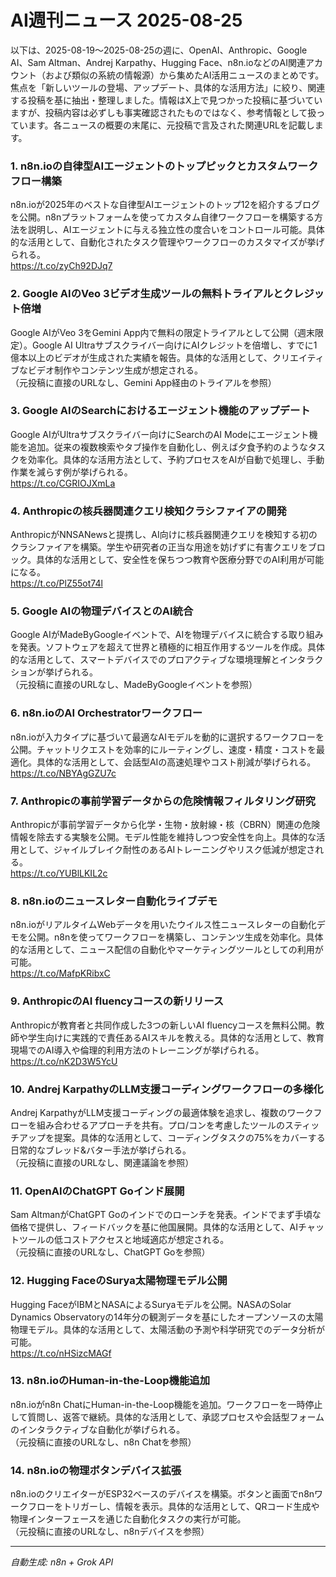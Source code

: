 # AI週刊ニュース 2025-08-25

以下は、2025-08-19〜2025-08-25の週に、OpenAI、Anthropic、Google AI、Sam Altman、Andrej Karpathy、Hugging Face、n8n.ioなどのAI関連アカウント（および類似の系統の情報源）から集めたAI活用ニュースのまとめです。焦点を「新しいツールの登場、アップデート、具体的な活用方法」に絞り、関連する投稿を基に抽出・整理しました。情報はX上で見つかった投稿に基づいていますが、投稿内容は必ずしも事実確認されたものではなく、参考情報として扱っています。各ニュースの概要の末尾に、元投稿で言及された関連URLを記載します。

### 1. n8n.ioの自律型AIエージェントのトップピックとカスタムワークフロー構築
n8n.ioが2025年のベストな自律型AIエージェントのトップ12を紹介するブログを公開。n8nプラットフォームを使ってカスタム自律ワークフローを構築する方法を説明し、AIエージェントに与える独立性の度合いをコントロール可能。具体的な活用として、自動化されたタスク管理やワークフローのカスタマイズが挙げられる。  
https://t.co/zyCh92DJq7

### 2. Google AIのVeo 3ビデオ生成ツールの無料トライアルとクレジット倍増
Google AIがVeo 3をGemini App内で無料の限定トライアルとして公開（週末限定）。Google AI Ultraサブスクライバー向けにAIクレジットを倍増し、すでに1億本以上のビデオが生成された実績を報告。具体的な活用として、クリエイティブなビデオ制作やコンテンツ生成が想定される。  
（元投稿に直接のURLなし、Gemini App経由のトライアルを参照）

### 3. Google AIのSearchにおけるエージェント機能のアップデート
Google AIがUltraサブスクライバー向けにSearchのAI Modeにエージェント機能を追加。従来の複数検索やタブ操作を自動化し、例えば夕食予約のようなタスクを効率化。具体的な活用方法として、予約プロセスをAIが自動で処理し、手動作業を減らす例が挙げられる。  
https://t.co/CGRIOJXmLa

### 4. Anthropicの核兵器関連クエリ検知クラシファイアの開発
AnthropicがNNSANewsと提携し、AI向けに核兵器関連クエリを検知する初のクラシファイアを構築。学生や研究者の正当な用途を妨げずに有害クエリをブロック。具体的な活用として、安全性を保ちつつ教育や医療分野でのAI利用が可能になる。  
https://t.co/PlZ55ot74l

### 5. Google AIの物理デバイスとのAI統合
Google AIがMadeByGoogleイベントで、AIを物理デバイスに統合する取り組みを発表。ソフトウェアを超えて世界と積極的に相互作用するツールを作成。具体的な活用として、スマートデバイスでのプロアクティブな環境理解とインタラクションが挙げられる。  
（元投稿に直接のURLなし、MadeByGoogleイベントを参照）

### 6. n8n.ioのAI Orchestratorワークフロー
n8n.ioが入力タイプに基づいて最適なAIモデルを動的に選択するワークフローを公開。チャットリクエストを効率的にルーティングし、速度・精度・コストを最適化。具体的な活用として、会話型AIの高速処理やコスト削減が挙げられる。  
https://t.co/NBYAgGZU7c

### 7. Anthropicの事前学習データからの危険情報フィルタリング研究
Anthropicが事前学習データから化学・生物・放射線・核（CBRN）関連の危険情報を除去する実験を公開。モデル性能を維持しつつ安全性を向上。具体的な活用として、ジャイルブレイク耐性のあるAIトレーニングやリスク低減が想定される。  
https://t.co/YUBlLKIL2c

### 8. n8n.ioのニュースレター自動化ライブデモ
n8n.ioがリアルタイムWebデータを用いたウイルス性ニュースレターの自動化デモを公開。n8nを使ってワークフローを構築し、コンテンツ生成を効率化。具体的な活用として、ニュース配信の自動化やマーケティングツールとしての利用が可能。  
https://t.co/MafpKRibxC

### 9. AnthropicのAI fluencyコースの新リリース
Anthropicが教育者と共同作成した3つの新しいAI fluencyコースを無料公開。教師や学生向けに実践的で責任あるAIスキルを教える。具体的な活用として、教育現場でのAI導入や倫理的利用方法のトレーニングが挙げられる。  
https://t.co/nK2D3W5YcU

### 10. Andrej KarpathyのLLM支援コーディングワークフローの多様化
Andrej KarpathyがLLM支援コーディングの最適体験を追求し、複数のワークフローを組み合わせるアプローチを共有。プロ/コンを考慮したツールのスティッチアップを提案。具体的な活用として、コーディングタスクの75%をカバーする日常的なブレッド&バター手法が挙げられる。  
（元投稿に直接のURLなし、関連議論を参照）

### 11. OpenAIのChatGPT Goインド展開
Sam AltmanがChatGPT Goのインドでのローンチを発表。インドでまず手頃な価格で提供し、フィードバックを基に他国展開。具体的な活用として、AIチャットツールの低コストアクセスと地域適応が想定される。  
（元投稿に直接のURLなし、ChatGPT Goを参照）

### 12. Hugging FaceのSurya太陽物理モデル公開
Hugging FaceがIBMとNASAによるSuryaモデルを公開。NASAのSolar Dynamics Observatoryの14年分の観測データを基にしたオープンソースの太陽物理モデル。具体的な活用として、太陽活動の予測や科学研究でのデータ分析が可能。  
https://t.co/nHSizcMAGf

### 13. n8n.ioのHuman-in-the-Loop機能追加
n8n.ioがn8n ChatにHuman-in-the-Loop機能を追加。ワークフローを一時停止して質問し、返答で継続。具体的な活用として、承認プロセスや会話型フォームのインタラクティブな自動化が挙げられる。  
（元投稿に直接のURLなし、n8n Chatを参照）

### 14. n8n.ioの物理ボタンデバイス拡張
n8n.ioのクリエイターがESP32ベースのデバイスを構築。ボタンと画面でn8nワークフローをトリガーし、情報を表示。具体的な活用として、QRコード生成や物理インターフェースを通じた自動化タスクの実行が可能。  
（元投稿に直接のURLなし、n8nデバイスを参照）

---
*自動生成: n8n + Grok API*
